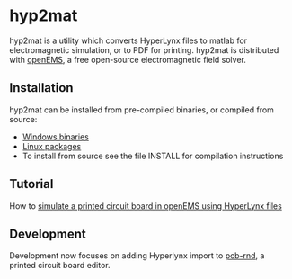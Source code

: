 # hyp2mat

hyp2mat is a utility which converts HyperLynx files to matlab for electromagnetic simulation, or to PDF for printing.
hyp2mat is distributed with [openEMS](http://www.openems.de), a free open-source electromagnetic field solver.

## Installation

hyp2mat can be installed from pre-compiled binaries, or compiled from source:

* [Windows binaries](http://www.kdvelectronics.eu/hyp2mat/hyp2mat-win32-current.zip)
* [Linux packages](https://build.opensuse.org/package/show?package=hyp2mat&project=home%3Asibbi77)
* To install from source see the file INSTALL for compilation instructions

## Tutorial

How to [simulate a printed circuit board in openEMS using HyperLynx files](http://openems.de/index.php/Tutorial:_Importing_with_hyp2mat) 

## Development

Development now focuses on adding Hyperlynx import to [pcb-rnd](http://repo.hu/projects/pcb-rnd/), a printed circuit board editor.
